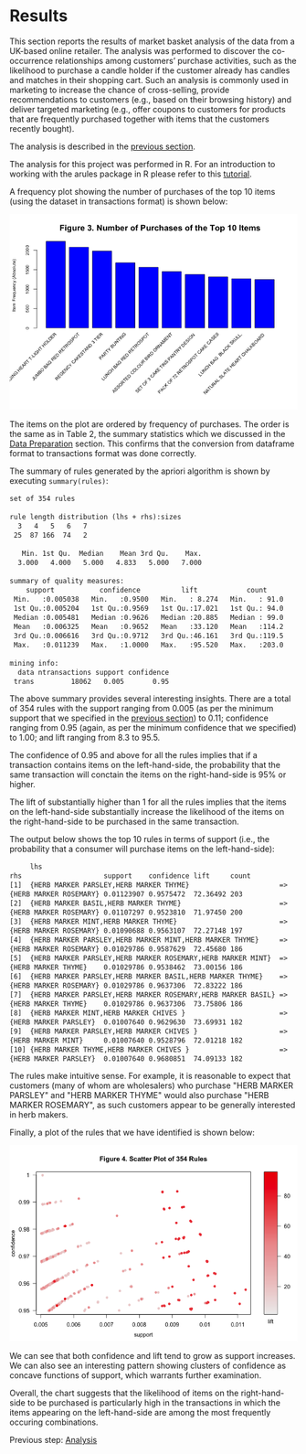 # Results

This section reports the results of market basket analysis of the data from a UK-based online retailer.  The analysis was performed to discover the co-occurrence relationships among customers’ purchase activities, such as the likelihood to purchase a candle holder if the customer already has candles and matches in their shopping cart. Such an analysis is commonly used in marketing to increase the chance of cross-selling, provide recommendations to customers (e.g., based on their browsing history) and deliver targeted marketing (e.g., offer coupons to customers for products that are frequently purchased together with items that the customers recently bought).

The analysis is described in the [previous section](https://eagronin.github.io/market-basket-analyze/).

The analysis for this project was performed in R.  For an introduction to working with the arules package in R please refer to this [tutorial](http://www.learnbymarketing.com/1043/working-with-arules-transactions-and-read-transactions/).

A frequency plot showing the number of purchases of the top 10 items (using the dataset in transactions format) is shown below:

![](https://github.com/eagronin/market-basket-report/blob/master/figure-3.png?raw=true)

The items on the plot are ordered by frequency of purchases.  The order is the same as in Table 2, the summary statistics which we discussed in the [Data Preparation](https://eagronin.github.io/market-basket-prepare/) section.  This confirms that the conversion from dataframe format to transactions format was done correctly.

The summary of rules generated by the apriori algorithm is shown by executing `summary(rules)`:

```
set of 354 rules

rule length distribution (lhs + rhs):sizes
  3   4   5   6   7 
 25  87 166  74   2 

   Min. 1st Qu.  Median    Mean 3rd Qu.    Max. 
  3.000   4.000   5.000   4.833   5.000   7.000 

summary of quality measures:
    support           confidence          lift            count      
 Min.   :0.005038   Min.   :0.9500   Min.   : 8.274   Min.   : 91.0  
 1st Qu.:0.005204   1st Qu.:0.9569   1st Qu.:17.021   1st Qu.: 94.0  
 Median :0.005481   Median :0.9626   Median :20.885   Median : 99.0  
 Mean   :0.006325   Mean   :0.9652   Mean   :33.120   Mean   :114.2  
 3rd Qu.:0.006616   3rd Qu.:0.9712   3rd Qu.:46.161   3rd Qu.:119.5  
 Max.   :0.011239   Max.   :1.0000   Max.   :95.520   Max.   :203.0  

mining info:
  data ntransactions support confidence
 trans         18062   0.005       0.95
```

The above summary provides several interesting insights.  There are a total of 354 rules with the support ranging from 0.005 (as per the minimum support that we specified in the [previous section](https://eagronin.github.io/market-basket-analyze/)) to 0.11; confidence ranging from 0.95 (again, as per the minimum confidence that we specified) to 1.00; and lift ranging from 8.3 to 95.5.  

The confidence of 0.95 and above for all the rules implies that if a transaction contains items on the left-hand-side, the probability that the same transaction will conctain the items on the right-hand-side is 95% or higher.  

The lift of substantially higher than 1 for all the rules implies that the items on the left-hand-side substantially increase the likelihood of the items on the right-hand-side to be purchased in the same transaction.

The output below shows the top 10 rules in terms of support (i.e., the probability that a consumer will purchase items on the left-hand-side):

```
     lhs                                                             rhs                    support    confidence lift     count
[1]  {HERB MARKER PARSLEY,HERB MARKER THYME}                      => {HERB MARKER ROSEMARY} 0.01123907 0.9575472  72.36492 203  
[2]  {HERB MARKER BASIL,HERB MARKER THYME}                        => {HERB MARKER ROSEMARY} 0.01107297 0.9523810  71.97450 200  
[3]  {HERB MARKER MINT,HERB MARKER THYME}                         => {HERB MARKER ROSEMARY} 0.01090688 0.9563107  72.27148 197  
[4]  {HERB MARKER PARSLEY,HERB MARKER MINT,HERB MARKER THYME}     => {HERB MARKER ROSEMARY} 0.01029786 0.9587629  72.45680 186  
[5]  {HERB MARKER PARSLEY,HERB MARKER ROSEMARY,HERB MARKER MINT}  => {HERB MARKER THYME}    0.01029786 0.9538462  73.00156 186  
[6]  {HERB MARKER PARSLEY,HERB MARKER BASIL,HERB MARKER THYME}    => {HERB MARKER ROSEMARY} 0.01029786 0.9637306  72.83222 186  
[7]  {HERB MARKER PARSLEY,HERB MARKER ROSEMARY,HERB MARKER BASIL} => {HERB MARKER THYME}    0.01029786 0.9637306  73.75806 186  
[8]  {HERB MARKER MINT,HERB MARKER CHIVES }                       => {HERB MARKER PARSLEY}  0.01007640 0.9629630  73.69931 182  
[9]  {HERB MARKER PARSLEY,HERB MARKER CHIVES }                    => {HERB MARKER MINT}     0.01007640 0.9528796  72.01218 182  
[10] {HERB MARKER THYME,HERB MARKER CHIVES }                      => {HERB MARKER PARSLEY}  0.01007640 0.9680851  74.09133 182  
```

The rules make intuitive sense. For example, it is reasonable to expect that customers (many of whom are wholesalers) who purchase "HERB MARKER PARSLEY" and "HERB MARKER THYME" would also purchase "HERB MARKER ROSEMARY", as such customers appear to be generally interested in herb makers.

Finally, a plot of the rules that we have identified is shown below:

![](https://github.com/eagronin/market-basket-report/blob/master/figure-4.png?raw=true)

We can see that both confidence and lift tend to grow as support increases.  We can also see an interesting pattern showing clusters of confidence as concave functions of support, which warrants further examination.  

Overall, the chart suggests that the likelihood of items on the right-hand-side to be purchased is particularly high in the transactions in which the items appearing on the left-hand-side are among the most frequently occuring combinations.

Previous step: [Analysis](https://eagronin.github.io/market-basket-analyze/)

